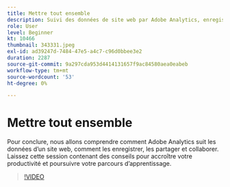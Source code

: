 ```yaml
---
title: Mettre tout ensemble
description: Suivi des données de site web par Adobe Analytics, enregistrement, partage et collaboration
role: User
level: Beginner
kt: 10466
thumbnail: 343331.jpeg
exl-id: ad39247d-7484-47e5-a4c7-c96d0bbee3e2
duration: 2287
source-git-commit: 9a297cda953d4414131657f9ac84580aea0eabeb
workflow-type: tm+mt
source-wordcount: '53'
ht-degree: 0%

---
```


# Mettre tout ensemble

Pour conclure, nous allons comprendre comment Adobe Analytics suit les données d’un site web, comment les enregistrer, les partager et collaborer. Laissez cette session contenant des conseils pour accroître votre productivité et poursuivre votre parcours d’apprentissage.

>[!VIDEO](https://video.tv.adobe.com/v/343331/?quality=12&learn=on)
